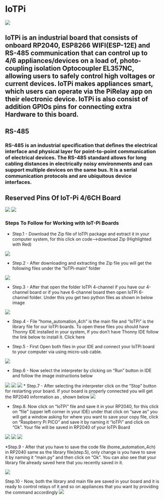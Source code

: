 # IoTPi

<img src ="https://github.com/sbcshop/IoTPi/blob/main/images/IotPi%20Banner.png"  />

## IoTPi is an industrial board that consists of onboard RP2040, ESP8266 WIFI(ESP-12E) and RS-485 communication that can control up to 4/6 appliances/devices on a load    of, photo-coupling isolation Optocoupler EL357NC, allowing users to safely control high voltages or current devices. IoTPi makes appliances smart, which users can operate via the PiRelay app on their electronic device. IoTPi is also consist of addition GPIOs pins for connecting extra Hardware to this board.

## RS-485
### RS-485 is an industrial specification that defines the electrical interface and physical layer for point-to-point communication of electrical devices. The RS-485 standard allows for long cabling distances in electrically noisy environments and can support multiple devices on the same bus. It is a serial communication protocols and are ubiquitous device interfaces.

## Reserved Pins Of IoT-Pi 4/6CH Board

<img src ="https://github.com/sbcshop/IoTPi/blob/main/images/PinReserved-IoT4ch.png" />
<img src = "https://github.com/sbcshop/IoTPi/blob/main/images/PinReserved_IoT6ch.png" />

### Steps To Follow for Working with IoT-Pi Boards

* Step.1 - Download the Zip file of IoTPi package and extract it in your computer system, for this click on code—>download Zip (Highlighted with Red)

<img src ="https://github.com/sbcshop/IoTPi/blob/main/images/Iotpi_SC1.PNG" />

* Step.2 - After downloading and extracting the Zip file you will get the following files under the “IoTPi-main” folder

<img src ="https://github.com/sbcshop/IoTPi/blob/main/images/SC2.PNG" />

* Step.3 - After that open the folder IoTPi 4-channel if you have our 4-channel board or if you have 6-channel board then open IoTPi 6-channel folder. Under this you get   two python files as shown in below image
<img src ="https://github.com/sbcshop/IoTPi/blob/main/images/SC3.PNG" />

* Step.4 - File “home_automation_4ch” is the main file and “IoTPi” is the library file for our IoTPi boards. To open these files you should have Thonny IDE installed in your system, If you don’t have Thonny IDE follow the link below to install it. Click here

* Step.5 - First Open both files in your IDE and connect your IoTPi board to your computer via using micro-usb cable.
<img src ="https://github.com/sbcshop/IoTPi/blob/main/images/Screenshot%20(7).png" />

* Step.6 - Now select the interpreter by clicking on “Run” button in IDE and follow the image instructions below 
<img src ="https://github.com/sbcshop/IoTPi/blob/main/images/Screenshot%20(16).png" />
<img src ="https://github.com/sbcshop/IoTPi/blob/main/images/Screenshot%20(14).png" />
<img src ="https://github.com/sbcshop/IoTPi/blob/main/images/Screenshot%20(15).png" />
* Step.7 - After selecting the interpreter click on the “Stop” button for restarting your board. If your board is properly connected you will get the RP2040 information as , shown below 
<img src ="https://github.com/sbcshop/IoTPi/blob/main/images/Screenshot%20(18).png" />

* Step.8. Now click on “IoTPi” file and save it in your RP2040, for this click on “file” (upper left corner in your IDE) under that click on “save as” you will get a window asking for where you want to save your copy file, click on “Raspberry Pi PICO” and save it by naming it “IoTPi” and click on “Ok”. Your file will be saved in RP2040 of your IoTPi Board
<img src ="https://github.com/sbcshop/IoTPi/blob/main/images/Screenshot%20(1).png" />
<img src ="https://github.com/sbcshop/IoTPi/blob/main/images/Screenshot%20(2).png" />
<img src ="https://github.com/sbcshop/IoTPi/blob/main/images/Screenshot%20(3).png" />

*Step.9 - After that you have to save the code file (home_automation_4ch) in RP2040 same as the library file(step.5), only change is you have to save it by naming it “main.py” and then click on “Ok”. You can also see that your library file already saved here that you recently saved in it. 

<img src ="https://github.com/sbcshop/IoTPi/blob/main/images/Screenshot%20(8).png" />

Step.10 - Now, both the library and main file are saved in your board and it is ready to control relays of it and so on appliances that you want by providing the command accordingly
<img src ="https://github.com/sbcshop/IoTPi/blob/main/images/Screenshot%20(11).png" />

